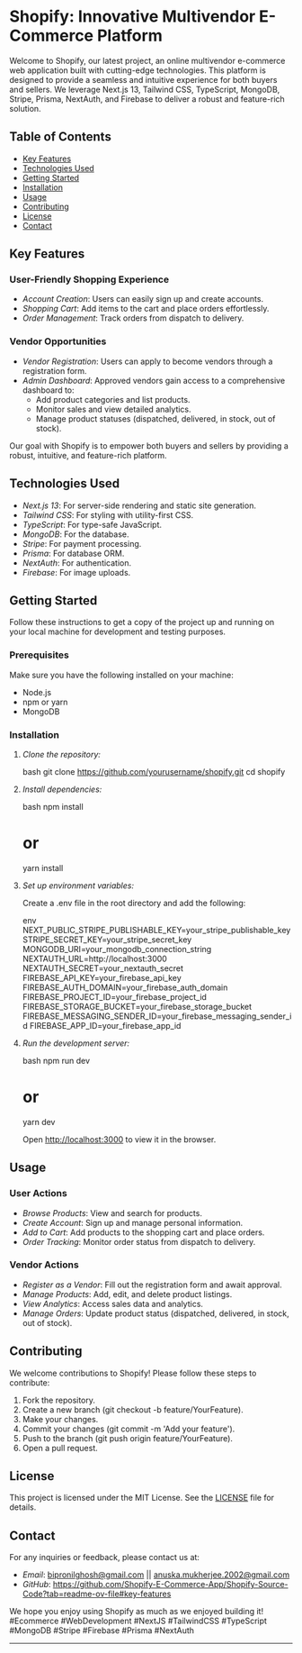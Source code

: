 # Shopify: Innovative Multivendor E-Commerce Platform

Welcome to Shopify, our latest project, an online multivendor e-commerce web application built with cutting-edge technologies. This platform is designed to provide a seamless and intuitive experience for both buyers and sellers. We leverage Next.js 13, Tailwind CSS, TypeScript, MongoDB, Stripe, Prisma, NextAuth, and Firebase to deliver a robust and feature-rich solution.

## Table of Contents

- [Key Features](#key-features)
- [Technologies Used](#technologies-used)
- [Getting Started](#getting-started)
- [Installation](#installation)
- [Usage](#usage)
- [Contributing](#contributing)
- [License](#license)
- [Contact](#contact)

## Key Features

### User-Friendly Shopping Experience
- *Account Creation*: Users can easily sign up and create accounts.
- *Shopping Cart*: Add items to the cart and place orders effortlessly.
- *Order Management*: Track orders from dispatch to delivery.

### Vendor Opportunities
- *Vendor Registration*: Users can apply to become vendors through a registration form.
- *Admin Dashboard*: Approved vendors gain access to a comprehensive dashboard to:
  - Add product categories and list products.
  - Monitor sales and view detailed analytics.
  - Manage product statuses (dispatched, delivered, in stock, out of stock).

Our goal with Shopify is to empower both buyers and sellers by providing a robust, intuitive, and feature-rich platform.

## Technologies Used

- *Next.js 13*: For server-side rendering and static site generation.
- *Tailwind CSS*: For styling with utility-first CSS.
- *TypeScript*: For type-safe JavaScript.
- *MongoDB*: For the database.
- *Stripe*: For payment processing.
- *Prisma*: For database ORM.
- *NextAuth*: For authentication.
- *Firebase*: For image uploads.

## Getting Started

Follow these instructions to get a copy of the project up and running on your local machine for development and testing purposes.

### Prerequisites

Make sure you have the following installed on your machine:
- Node.js
- npm or yarn
- MongoDB

### Installation

1. *Clone the repository:*

   bash
   git clone https://github.com/yourusername/shopify.git
   cd shopify
   

2. *Install dependencies:*

   bash
   npm install
   # or
   yarn install
   

3. *Set up environment variables:*

   Create a .env file in the root directory and add the following:

   env
   NEXT_PUBLIC_STRIPE_PUBLISHABLE_KEY=your_stripe_publishable_key
   STRIPE_SECRET_KEY=your_stripe_secret_key
   MONGODB_URI=your_mongodb_connection_string
   NEXTAUTH_URL=http://localhost:3000
   NEXTAUTH_SECRET=your_nextauth_secret
   FIREBASE_API_KEY=your_firebase_api_key
   FIREBASE_AUTH_DOMAIN=your_firebase_auth_domain
   FIREBASE_PROJECT_ID=your_firebase_project_id
   FIREBASE_STORAGE_BUCKET=your_firebase_storage_bucket
   FIREBASE_MESSAGING_SENDER_ID=your_firebase_messaging_sender_id
   FIREBASE_APP_ID=your_firebase_app_id
   

4. *Run the development server:*

   bash
   npm run dev
   # or
   yarn dev
   

   Open [http://localhost:3000](http://localhost:3000) to view it in the browser.

## Usage

### User Actions

- *Browse Products*: View and search for products.
- *Create Account*: Sign up and manage personal information.
- *Add to Cart*: Add products to the shopping cart and place orders.
- *Order Tracking*: Monitor order status from dispatch to delivery.

### Vendor Actions

- *Register as a Vendor*: Fill out the registration form and await approval.
- *Manage Products*: Add, edit, and delete product listings.
- *View Analytics*: Access sales data and analytics.
- *Manage Orders*: Update product status (dispatched, delivered, in stock, out of stock).

## Contributing

We welcome contributions to Shopify! Please follow these steps to contribute:

1. Fork the repository.
2. Create a new branch (git checkout -b feature/YourFeature).
3. Make your changes.
4. Commit your changes (git commit -m 'Add your feature').
5. Push to the branch (git push origin feature/YourFeature).
6. Open a pull request.

## License

This project is licensed under the MIT License. See the [LICENSE](LICENSE) file for details.

## Contact

For any inquiries or feedback, please contact us at:
- *Email*: bipronilghosh@gmail.com || anuska.mukherjee.2002@gmail.com
- *GitHub*: https://github.com/Shopify-E-Commerce-App/Shopify-Source-Code?tab=readme-ov-file#key-features

We hope you enjoy using Shopify as much as we enjoyed building it! #Ecommerce #WebDevelopment #NextJS #TailwindCSS #TypeScript #MongoDB #Stripe #Firebase #Prisma #NextAuth

---
